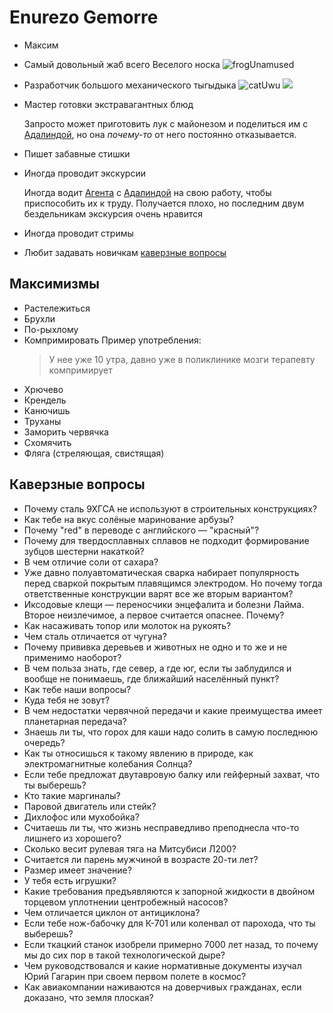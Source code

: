 # Enurezo Gemorre

* Максим

* Самый довольный жаб всего Веселого носка ![frogUnamused](https://cdn.discordapp.com/emojis/952317602594693171.webp?size=20&quality=lossless)

* Разработчик большого механического тыгыдыка ![catUwu](https://cdn.discordapp.com/emojis/1091062429464674404.webp?size=20&quality=lossless)
  ![](https://media.tenor.com/xpoRJWS15pEAAAAd/diesel-hammer-crane.gif)

* Мастер готовки экстравагантных блюд

  Запросто может приготовить лук с майонезом и поделиться им с [Адалиндой](./adalinda.md), но она *почему-то* от него постоянно отказывается.

* Пишет забавные стишки

* Иногда проводит экскурсии

  Иногда водит [Агента](./agent.md) с [Адалиндой](./adalinda.md) на свою работу, чтобы приспособить их к труду. Получается плохо, но последним двум бездельникам экскурсия очень нравится

* Иногда проводит стримы

* Любит задавать новичкам [каверзные вопросы](#каверзные-вопросы)

## Максимизмы
* Растележиться
* Брухли
* По-рыхлому
* Компримировать
  Пример употребления:
  > У нее уже 10 утра, давно уже в поликлинике мозги терапевту компримирует
* Хрючево
* Крендель
* Канючишь
* Труханы
* Заморить червячка
* Схомячить
* Фляга (стреляющая, свистящая)

## Каверзные вопросы

* Почему сталь 9ХГСА не используют в строительных конструкциях?
* Как тебе на вкус солёные маринование арбузы?
* Почему "red" в переводе с английского — "красный"?
* Почему для твердосплавных сплавов не подходит формирование зубцов шестерни накаткой?
* В чем отличие соли от сахара?
* Уже давно полуавтоматическая сварка набирает популярность перед сваркой покрытым плавящимся электродом. Но почему тогда ответственные конструкции варят все же вторым вариантом?
* Иксодовые клещи — переносчики энцефалита и болезни Лайма. Второе неизлечимое, а первое считается опаснее. Почему?
* Как насаживать топор или молоток на рукоять?
* Чем сталь отличается от чугуна?
* Почему прививка деревьев и животных не одно и то же и не применимо наоборот?
* В чем польза знать, где север, а где юг, если ты заблудился и вообще не понимаешь, где ближайший населённый пункт?
* Как тебе наши вопросы?
* Куда тебя не зовут?
* В чем недостатки червячной передачи и какие преимущества имеет планетарная передача?
* Знаешь ли ты, что горох для каши надо солить в самую последнюю очередь?
* Как ты относишься к такому явлению в природе, как электромагнитные колебания Солнца?
* Если тебе предложат двутавровую балку или гейферный захват, что ты выберешь?
* Кто такие маргиналы?
* Паровой двигатель или стейк?
* Дихлофос или мухобойка?
* Считаешь ли ты, что жизнь несправедливо преподнесла что-то лишнего из хорошего?
* Сколько весит рулевая тяга на Митсубиси Л200?
* Считается ли парень мужчиной в возрасте 20-ти лет?
* Размер имеет значение?
* У тебя есть игрушки?
* Какие требования предъявляются к запорной жидкости в двойном торцевом уплотнении центробежный насосов?
* Чем отличается циклон от антициклона?
* Если тебе нож-бабочку для К-701 или коленвал от парохода, что ты выберешь?
* Если ткацкий станок изобрели примерно 7000 лет назад, то почему мы до сих пор в такой технологической дыре?
* Чем руководствовался и какие нормативные документы изучал Юрий Гагарин при своем первом полете в космос?
* Как авиакомпании наживаются на доверчивых гражданах, если доказано, что земля плоская?

